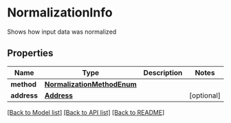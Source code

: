 # NormalizationInfo

Shows how input data was normalized
## Properties
Name | Type | Description | Notes
------------ | ------------- | ------------- | -------------
**method** | [**NormalizationMethodEnum**](NormalizationMethodEnum.md) |  | 
**address** | [**Address**](Address.md) |  | [optional] 

[[Back to Model list]](../README.md#documentation-for-models) [[Back to API list]](../README.md#documentation-for-api-endpoints) [[Back to README]](../README.md)



